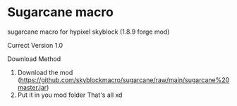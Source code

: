 # Sugarcane macro
sugarcane macro for hypixel skyblock (1.8.9 forge mod)

Currect Version 1.0

Download Method

1. Download the mod (https://github.com/skyblockmacro/sugarcane/raw/main/sugarcane%20master.jar)
2. Put it in you mod folder
That's all xd
